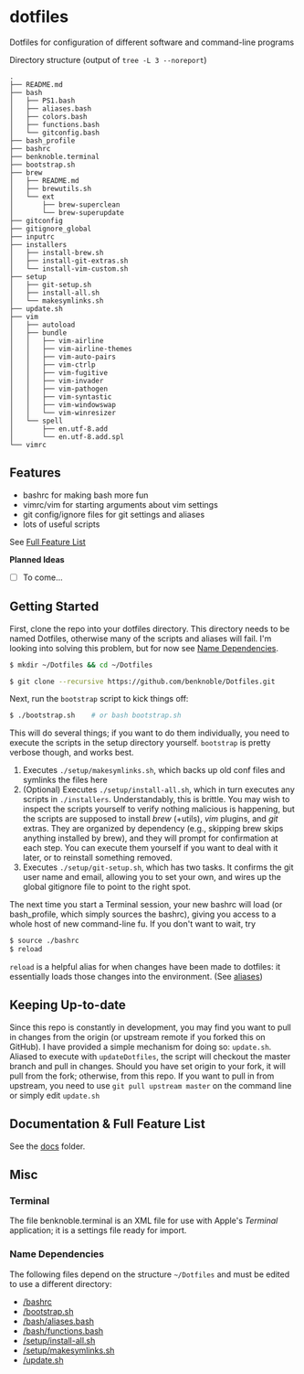 # dotfiles
Dotfiles for configuration of different software and command-line programs

Directory structure (output of `tree -L 3 --noreport`)
```
.
├── README.md
├── bash
│   ├── PS1.bash
│   ├── aliases.bash
│   ├── colors.bash
│   ├── functions.bash
│   └── gitconfig.bash
├── bash_profile
├── bashrc
├── benknoble.terminal
├── bootstrap.sh
├── brew
│   ├── README.md
│   ├── brewutils.sh
│   └── ext
│       ├── brew-superclean
│       └── brew-superupdate
├── gitconfig
├── gitignore_global
├── inputrc
├── installers
│   ├── install-brew.sh
│   ├── install-git-extras.sh
│   └── install-vim-custom.sh
├── setup
│   ├── git-setup.sh
│   ├── install-all.sh
│   └── makesymlinks.sh
├── update.sh
├── vim
│   ├── autoload
│   ├── bundle
│   │   ├── vim-airline
│   │   ├── vim-airline-themes
│   │   ├── vim-auto-pairs
│   │   ├── vim-ctrlp
│   │   ├── vim-fugitive
│   │   ├── vim-invader
│   │   ├── vim-pathogen
│   │   ├── vim-syntastic
│   │   ├── vim-windowswap
│   │   └── vim-winresizer
│   └── spell
│       ├── en.utf-8.add
│       └── en.utf-8.add.spl
└── vimrc
```

## Features

- bashrc for making bash more fun
- vimrc/vim for starting arguments about vim settings
- git config/ignore files for git settings and aliases
- lots of useful scripts

See [Full Feature List](#documentation--full-feature-list)

**Planned Ideas**

- [ ] To come...


## Getting Started

First, clone the repo into your dotfiles directory. This directory needs to be
named Dotfiles, otherwise many of the scripts and aliases will fail. I'm looking
into solving this problem, but for now see [Name
Dependencies](#name-dependencies).

```bash
$ mkdir ~/Dotfiles && cd ~/Dotfiles

$ git clone --recursive https://github.com/benknoble/Dotfiles.git
```

Next, run the `bootstrap` script to kick things off:

```bash
$ ./bootstrap.sh    # or bash bootstrap.sh
```

This will do several things; if you want to do them individually, you need to
execute the scripts in the setup directory yourself. `bootstrap` is pretty
verbose though, and works best.

1. Executes `./setup/makesymlinks.sh`, which backs up old conf files and symlinks
   the files here
2. (Optional) Executes `./setup/install-all.sh`, which in turn executes any
   scripts in `./installers`. Understandably, this is brittle. You may wish to
   inspect the scripts yourself to verify nothing malicious is happening, but
   the scripts are supposed to install *brew* (+utils), *vim* plugins, and *git*
   extras. They are organized by dependency (e.g., skipping brew skips anything
   installed by brew), and they will prompt for confirmation at each step. You
   can execute them yourself if you want to deal with it later, or to reinstall
   something removed.
3. Executes `./setup/git-setup.sh`, which has two tasks. It confirms the git
   user name and email, allowing you to set your own, and wires up the global
   gitignore file to point to the right spot.

The next time you start a Terminal session, your new bashrc will load (or
bash_profile, which simply sources the bashrc), giving you access to a whole
host of new command-line fu. If you don't want to wait, try

```bash
$ source ./bashrc
$ reload
```

`reload` is a helpful alias for when changes have been made to dotfiles: it
essentially loads those changes into the environment. (See
[aliases](/docs/aliases.md))

## Keeping Up-to-date

Since this repo is constantly in development, you may find you want to pull in
changes from the origin (or upstream remote if you forked this on GitHub). I
have provided a simple mechanism for doing so: `update.sh`. Aliased to execute
with `updateDotfiles`, the script will checkout the master branch and pull in
changes. Should you have set origin to your fork, it will pull from the fork;
otherwise, from this repo. If you want to pull in from upstream, you need to use
`git pull upstream master` on the command line or simply edit `update.sh`

## Documentation & Full Feature List

See the [docs](/docs) folder.

## Misc

### Terminal

The file benknoble.terminal is an XML file for use with Apple's *Terminal*
application; it is a settings file ready for import.

### Name Dependencies

The following files depend on the structure `~/Dotfiles` and must be edited to
use a different directory:

- [/bashrc](/bashrc)
- [/bootstrap.sh](/bootstrap.sh)
- [/bash/aliases.bash](/bash/aliases.bash)
- [/bash/functions.bash](/bash/functions.bash)
- [/setup/install-all.sh](/setup/install-all.sh)
- [/setup/makesymlinks.sh](/setup/makesymlinks.sh)
- [/update.sh](/update.sh)

